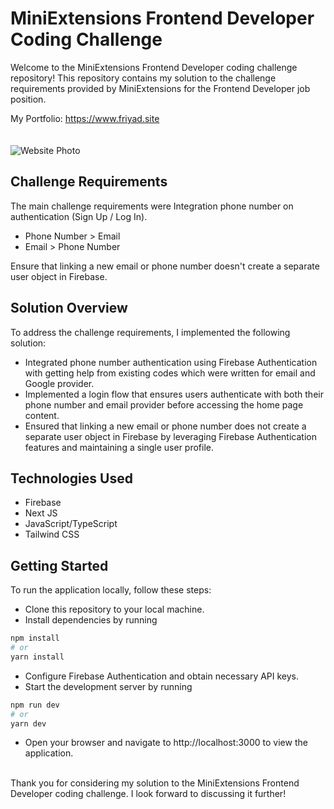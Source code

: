 # MiniExtensions Frontend Developer Coding Challenge

Welcome to the MiniExtensions Frontend Developer coding challenge repository! This repository contains my solution to the challenge requirements provided by MiniExtensions for the Frontend Developer job position.

My Portfolio: https://www.friyad.site
\
\
\
![Website Photo](https://github.com/friyad/miniext-coding-challenge/assets/86700138/47d81f5d-28b0-447a-ab5b-8f8f1dc50be4)

## Challenge Requirements
The main challenge requirements were Integration phone number on authentication (Sign Up / Log In).

- Phone Number > Email
- Email > Phone Number

Ensure that linking a new email or phone number doesn't create a separate user object in Firebase.

## Solution Overview
To address the challenge requirements, I implemented the following solution:

- Integrated phone number authentication using Firebase Authentication with getting help from existing codes which were written for email and Google provider.
- Implemented a login flow that ensures users authenticate with both their phone number and email provider before accessing the home page content.
- Ensured that linking a new email or phone number does not create a separate user object in Firebase by leveraging Firebase Authentication features and maintaining a single user profile.

## Technologies Used
- Firebase
- Next JS
- JavaScript/TypeScript
- Tailwind CSS

## Getting Started
To run the application locally, follow these steps:
- Clone this repository to your local machine.
- Install dependencies by running 
```bash
npm install
# or
yarn install
```
- Configure Firebase Authentication and obtain necessary API keys.
- Start the development server by running 
```bash
npm run dev
# or
yarn dev
```
- Open your browser and navigate to http://localhost:3000 to view the application.

\
Thank you for considering my solution to the MiniExtensions Frontend Developer coding challenge. I look forward to discussing it further!
